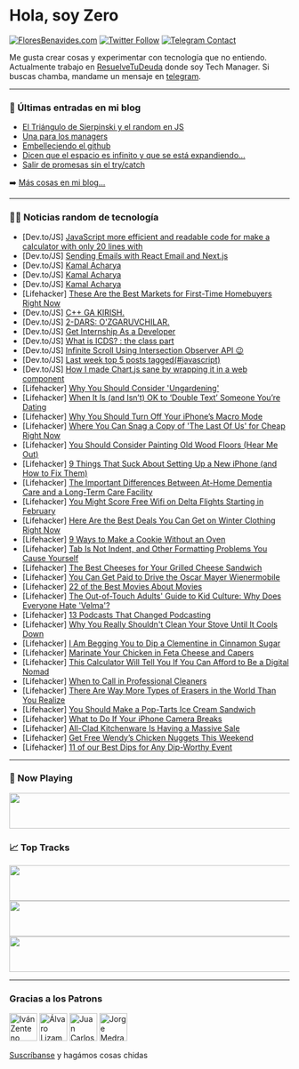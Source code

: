 # Hola, soy Zero

[![FloresBenavides.com](https://img.shields.io/website?down_message=oops&label=MiBlog&style=for-the-badge&up_message=online&url=https%3A%2F%2Ffloresbenavides.com)](https://floresbenavides.com) [![Twitter Follow](https://img.shields.io/twitter/follow/ZeroDragon?color=%231DA1F2&label=Follow&logo=twitter&logoColor=ffffff&style=for-the-badge)](https://twitter.com/zerodragon) [![Telegram Contact](https://img.shields.io/badge/escr%C3%ADbeme-ZeroDragon-%2326A5E4?style=for-the-badge&logo=telegram)](https://t.me/zerodragon)

Me gusta crear cosas y experimentar con tecnología que no entiendo.
Actualmente trabajo en [ResuelveTuDeuda](http://github.com/resuelve) donde soy Tech Manager.
Si buscas chamba, mandame un mensaje en [telegram](https://t.me/zerodragon).

---

### 📕 Últimas entradas en mi blog
<!-- BLOG-POST-LIST:START -->
- [El Triángulo de Sierpinski y el random en JS](https://floresbenavides.com/el-triangulo-de-sierpinski-y-el-random-en-js/)
- [Una para los managers](https://floresbenavides.com/una-para-los-managers/)
- [Embelleciendo el github](https://floresbenavides.com/embelleciendo-el-github/)
- [Dicen que el espacio es infinito y que se está expandiendo…](https://floresbenavides.com/dicen-que-el-espacio-es-infinito-y-que-se-esta-expandiendo/)
- [Salir de promesas sin el try/catch](https://floresbenavides.com/salir-de-promesas-sin-el-try-catch/)
<!-- BLOG-POST-LIST:END -->

➡️ [Más cosas en mi blog...](https://floresbenavides.com)

---

### 👨‍💻 Noticias random de tecnología
<!-- TECH-POSTS:START -->
- [Dev.to/JS] [JavaScript more efficient and readable code for make a calculator with only 20 lines with](https://dev.to/sayyedasad786/javascript-more-efficient-code-for-make-a-calculator-with-only-20-lines-3fpc)
- [Dev.to/JS] [Sending Emails with React Email and Next.js](https://dev.to/devkiran/sending-emails-with-react-email-and-nextjs-32p6)
- [Dev.to/JS] [Kamal Acharya](https://dev.to/acharyak182/kamal-acharya-cme)
- [Dev.to/JS] [Kamal Acharya](https://dev.to/acharyak182/kamal-acharya-37gg)
- [Dev.to/JS] [Kamal Acharya](https://dev.to/acharyak184/kamal-acharya-4om4)
- [Lifehacker] [These Are the Best Markets for First-Time Homebuyers Right Now](https://lifehacker.com/these-are-the-best-markets-for-first-time-homebuyers-ri-1850013422)
- [Dev.to/JS] [C++ GA KIRISH.](https://dev.to/jo1dasbekov/c-ga-kirish-4dma)
- [Dev.to/JS] [2-DARS: O&#39;ZGARUVCHILAR.](https://dev.to/jo1dasbekov/2-dars-ozgaruvchilar-57oi)
- [Dev.to/JS] [Get Internship As a Developer](https://dev.to/patilganesh1010/get-internship-as-a-developer-1k06)
- [Dev.to/JS] [What is ICDS? : the class part](https://dev.to/ota200/what-is-icds-the-class-part-3l1c)
- [Dev.to/JS] [Infinite Scroll Using Intersection Observer API 😉](https://dev.to/thedeepakyadav/infinite-scroll-using-intersection-observer-api-3527)
- [Dev.to/JS] [Last week top 5 posts tagged&lpar;#javascript&rpar;](https://dev.to/c4r4x35/last-week-top-5-posts-taggedjavascript-11bj)
- [Dev.to/JS] [How I made Chart.js sane by wrapping it in a web component](https://dev.to/kokozaurus/how-i-made-chartjs-sane-by-wrapping-it-in-a-web-component-pao)
- [Lifehacker] [Why You Should Consider &#39;Ungardening&#39;](https://lifehacker.com/why-you-should-consider-ungardening-1850012644)
- [Lifehacker] [When It Is &lpar;and Isn’t&rpar; OK to ‘Double Text’ Someone You’re Dating](https://lifehacker.com/when-it-is-and-isn-t-ok-to-double-text-someone-you-1850012867)
- [Lifehacker] [Why You Should Turn Off Your iPhone’s Macro Mode](https://lifehacker.com/why-you-should-turn-off-your-iphone-s-macro-mode-1850013633)
- [Lifehacker] [Where You Can Snag a Copy of &#39;The Last Of Us&#39; for Cheap Right Now](https://lifehacker.com/where-you-can-snag-a-copy-of-the-last-of-us-for-cheap-r-1850013560)
- [Lifehacker] [You Should Consider Painting Old Wood Floors &lpar;Hear Me Out&rpar;](https://lifehacker.com/you-should-consider-painting-old-wood-floors-hear-me-o-1850012146)
- [Lifehacker] [9 Things That Suck About Setting Up a New iPhone &lpar;and How to Fix Them&rpar;](https://lifehacker.com/9-things-that-suck-about-setting-up-a-new-iphone-and-h-1850011322)
- [Lifehacker] [The Important Differences Between At-Home Dementia Care and a Long-Term Care Facility](https://lifehacker.com/the-important-differences-between-at-home-dementia-care-1850012343)
- [Lifehacker] [You Might Score Free Wifi on Delta Flights Starting in February](https://lifehacker.com/you-might-score-free-wifi-on-delta-flights-starting-in-1850012845)
- [Lifehacker] [Here Are the Best Deals You Can Get on Winter Clothing Right Now](https://lifehacker.com/here-are-the-best-deals-you-can-get-on-winter-clothing-1850002554)
- [Lifehacker] [9 Ways to Make a Cookie Without an Oven](https://lifehacker.com/9-ways-to-make-a-cookie-without-an-oven-1850012499)
- [Lifehacker] [Tab Is Not Indent, and Other Formatting Problems You Cause Yourself](https://lifehacker.com/tab-is-not-indent-and-other-formatting-problems-you-ca-1850012082)
- [Lifehacker] [The Best Cheeses for Your Grilled Cheese Sandwich](https://lifehacker.com/the-best-cheeses-for-your-grilled-cheese-sandwich-1850009055)
- [Lifehacker] [You Can Get Paid to Drive the Oscar Mayer Wienermobile](https://lifehacker.com/you-can-get-paid-to-drive-the-oscar-mayer-wienermobile-1850008766)
- [Lifehacker] [22 of the Best Movies About Movies](https://lifehacker.com/22-of-the-best-movies-about-movies-1850006992)
- [Lifehacker] [The Out-of-Touch Adults&#39; Guide to Kid Culture: Why Does Everyone Hate &#39;Velma&#39;?](https://lifehacker.com/why-does-everyone-hate-velma-1850009913)
- [Lifehacker] [13 Podcasts That Changed Podcasting](https://lifehacker.com/12-podcasts-that-changed-podcasting-1850003445)
- [Lifehacker] [Why You Really Shouldn&#39;t Clean Your Stove Until It Cools Down](https://lifehacker.com/why-you-really-shouldnt-clean-your-stove-until-it-cools-1850007101)
- [Lifehacker] [I Am Begging You to Dip a Clementine in Cinnamon Sugar](https://lifehacker.com/i-am-begging-you-to-dip-a-clementine-in-cinnamon-sugar-1850008803)
- [Lifehacker] [Marinate Your Chicken in Feta Cheese and Capers](https://lifehacker.com/marinate-your-chicken-in-feta-cheese-and-capers-1850008205)
- [Lifehacker] [This Calculator Will Tell You If You Can Afford to Be a Digital Nomad](https://lifehacker.com/this-calculator-will-tell-you-if-you-can-afford-to-be-a-1850007114)
- [Lifehacker] [When to Call in Professional Cleaners](https://lifehacker.com/when-to-call-in-professional-cleaners-1849986317)
- [Lifehacker] [There Are Way More Types of Erasers in the World Than You Realize](https://lifehacker.com/there-are-way-more-types-of-erasers-in-the-world-than-y-1850006968)
- [Lifehacker] [You Should Make a Pop-Tarts Ice Cream Sandwich](https://lifehacker.com/you-should-make-a-pop-tarts-ice-cream-sandwich-1850006741)
- [Lifehacker] [What to Do If Your iPhone Camera Breaks](https://lifehacker.com/what-to-do-if-your-iphone-camera-breaks-1850007047)
- [Lifehacker] [All-Clad Kitchenware Is Having a Massive Sale](https://lifehacker.com/all-clad-kitchenware-is-having-a-massive-sale-1850007687)
- [Lifehacker] [Get Free Wendy’s Chicken Nuggets This Weekend](https://lifehacker.com/get-free-wendy-s-chicken-nuggets-this-weekend-1850006856)
- [Lifehacker] [11 of our Best Dips for Any Dip-Worthy Event](https://lifehacker.com/11-of-our-best-dips-for-any-dip-worthy-event-1850007389)<!-- TECH-POSTS:END -->

---

### 🎵 Now Playing
<a href="https://spotify-now-playing-dun.vercel.app/now-playing?open"><img src="https://spotify-now-playing-dun.vercel.app/now-playing" width="540" height="64"></a>

### 📈 Top Tracks
<a href="https://spotify-now-playing-dun.vercel.app/top-tracks?i=1&open"><img src="https://spotify-now-playing-dun.vercel.app/top-tracks?i=1" width="540" height="64"></a>
<a href="https://spotify-now-playing-dun.vercel.app/top-tracks?i=2&open"><img src="https://spotify-now-playing-dun.vercel.app/top-tracks?i=2" width="540" height="64"></a>
<a href="https://spotify-now-playing-dun.vercel.app/top-tracks?i=3&open"><img src="https://spotify-now-playing-dun.vercel.app/top-tracks?i=3" width="540" height="64"></a>

---

### Gracias a los Patrons
[<img src="https://avatars.githubusercontent.com/u/243380?v=4" alt="Iván Zenteno" width="50px">](https://github.com/k001) [<img src="https://avatars.githubusercontent.com/u/19955639?v=4" alt="Álvaro Lizama" width="50px">](https://github.com/alvarolizama) [<img src="https://avatars.githubusercontent.com/u/2718753?v=4" alt="Juan Carlos Ruiz" width="50px">](https://github.com/JuanCrg90) [<img src="https://avatars.githubusercontent.com/u/37025?v=4" alt="Jorge Medrano" width="50px">](https://github.com/h1pp1e) 

[Suscríbanse](https://www.patreon.com/zerodragon) y hagámos cosas chidas
